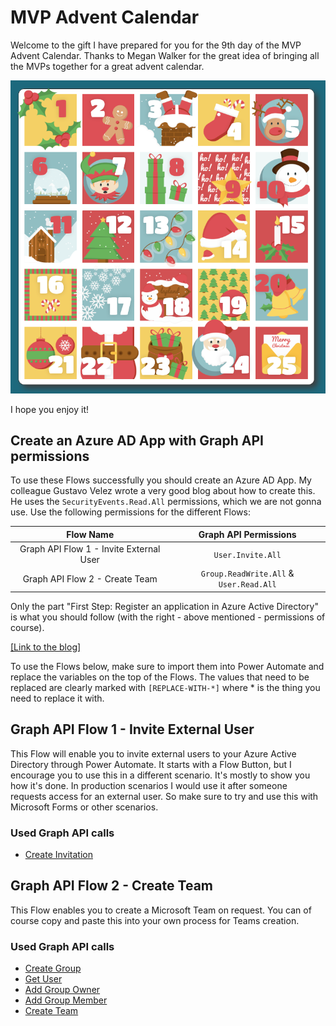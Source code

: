 # MVP Advent Calendar
Welcome to the gift I have prepared for you for the 9th day of the MVP Advent Calendar. 
Thanks to Megan Walker for the great idea of bringing all the MVPs together for a great advent calendar. 

![Advent Calendar](/Advent.png)

I hope you enjoy it!

## Create an Azure AD App with Graph API permissions
To use these Flows successfully you should create an Azure AD App. My colleague Gustavo Velez wrote a very good blog about how to create this. He uses the `SecurityEvents.Read.All` permissions, which we are not gonna use. Use the following permissions for the different Flows:
 
 | Flow Name | Graph API Permissions |
 |:-------------:|:-------------:|
 | Graph API Flow 1 - Invite External User | `User.Invite.All` |
 | Graph API Flow 2 - Create Team | `Group.ReadWrite.All` & `User.Read.All` |  

Only the part "First Step: Register an application in Azure Active Directory" is what you should follow (with the right - above mentioned - permissions of course).  
 
[[Link to the blog]](https://office365itpros.com/2019/10/03/combining-microsoft-graph-flow-better-office-365-admin/)

To use the Flows below, make sure to import them into Power Automate and replace the variables on the top of the Flows. The values that need to be replaced are clearly marked with `[REPLACE-WITH-*]` where * is the thing you need to replace it with.

## Graph API Flow 1 - Invite External User
This Flow will enable you to invite external users to your Azure Active Directory through Power Automate. It starts with a Flow Button, but I encourage you to use this in a different scenario. It's mostly to show you how it's done. In production scenarios I would use it after someone requests access for an external user. So make sure to try and use this with Microsoft Forms or other scenarios.

### Used Graph API calls
* [Create Invitation](https://docs.microsoft.com/en-us/graph/api/invitation-post?view=graph-rest-1.0&tabs=http)

## Graph API Flow 2 - Create Team
This Flow enables you to create a Microsoft Team on request. You can of course copy and paste this into your own process for Teams creation. 

### Used Graph API calls
* [Create Group](https://docs.microsoft.com/en-us/graph/api/group-post-groups?view=graph-rest-1.0&tabs=http)
* [Get User](https://docs.microsoft.com/en-us/graph/api/user-get?view=graph-rest-1.0&tabs=http)
* [Add Group Owner](https://docs.microsoft.com/en-us/graph/api/group-post-owners?view=graph-rest-1.0&tabs=http)
* [Add Group Member](https://docs.microsoft.com/en-us/graph/api/group-post-members?view=graph-rest-1.0&tabs=http)
* [Create Team](https://docs.microsoft.com/en-us/graph/api/team-put-teams?view=graph-rest-1.0&tabs=http)
 